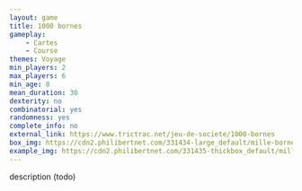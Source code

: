 ```yaml
---
layout: game
title: 1000 bornes
gameplay:
    - Cartes
    - Course
themes: Voyage
min_players: 2
max_players: 6
min_age: 8
mean_duration: 30
dexterity: no
combinatorial: yes
randomness: yes
complete_info: no
external_link: https://www.trictrac.net/jeu-de-societe/1000-bornes
box_img: https://cdn2.philibertnet.com/331434-large_default/mille-bornes-le-grand-classique.jpg
example_img: https://cdn2.philibertnet.com/331435-thickbox_default/mille-bornes-le-grand-classique.jpg
---
```


description (todo)